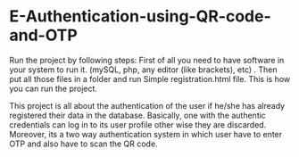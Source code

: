 # E-Authentication-using-QR-code-and-OTP

Run the project by following steps:
First of all you need to have software in your system to run it. (mySQL, php, any editor (like brackets), etc) .
Then put all those files in a folder and run Simple registration.html file.
This is how you can run the project.

This project is all about the authentication of the user if he/she has already registered their data in the database.
Basically, one with the authentic credentials can log in to its user profile other wise they are discarded. Moreover, its a two way authentication system in which user have to enter OTP and also have to scan the QR code.
